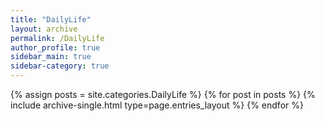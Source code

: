 ```yaml
---
title: "DailyLife"
layout: archive
permalink: /DailyLife
author_profile: true
sidebar_main: true
sidebar-category: true
---
```



{% assign posts = site.categories.DailyLife %}
{% for post in posts %} {% include archive-single.html type=page.entries_layout %} {% endfor %}

